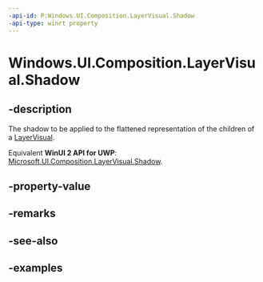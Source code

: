 ```yaml
---
-api-id: P:Windows.UI.Composition.LayerVisual.Shadow
-api-type: winrt property
---
```


<!-- Property syntax.
public CompositionShadow Shadow { get;  set; }
-->

# Windows.UI.Composition.LayerVisual.Shadow

## -description
The shadow to be applied to the flattened representation of the children of a [LayerVisual](layervisual.md).

Equivalent **WinUI 2 API for UWP**: [Microsoft.UI.Composition.LayerVisual.Shadow](/windows/winui/api/microsoft.ui.composition.layervisual.shadow).

## -property-value

## -remarks

## -see-also

## -examples

